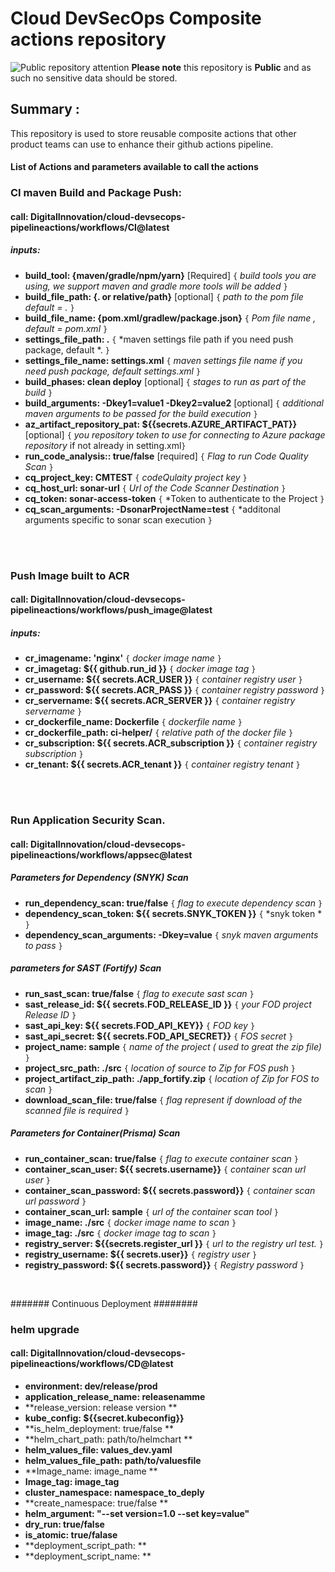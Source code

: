 # Cloud DevSecOps Composite actions repository
![Public repository attention](https://img.icons8.com/ios/32/000000/error--v1.png)
**Please note** this repository is **Public** and as such no sensitive data should be stored. 

## Summary :
This repository is used to store reusable composite actions that other product teams can use to enhance their github actions pipeline.


#### List of Actions and parameters available to call the actions


### CI maven Build and Package Push:

#### call:  DigitalInnovation/cloud-devsecops-pipelineactions/workflows/CI@latest

##### inputs:
- **build_tool: {maven/gradle/npm/yarn}** [Required]		`{` *build tools you are using, we support maven and gradle more tools will be added* `}`
- **build_file_path: {. or relative/path}** [optional]				 `{` *path to the pom file default = .* `}`
- **build_file_name: {pom.xml/gradlew/package.json}** `{` *Pom file name , default = pom.xml* `}`
- **settings_file_path: .** 	`{` *maven settings file path if you need push package, default *. `}`
- **settings_file_name: settings.xml** 	`{` *maven settings file name if you need push package, default settings.xml* `}`
- **build_phases: clean deploy** [optional] `{` *stages to run as part of the build* `}`
- **build_arguments: -Dkey1=value1 -Dkey2=value2** [optional] `{` *additional maven arguments to be passed for the build execution* `}`
- **az_artifact_repository_pat: ${{secrets.AZURE_ARTIFACT_PAT}}** [optional]	`{` *you repository token to use for connecting to Azure package repository* if not already in setting.xml`}`
- **run_code_analysis:: true/false** [required] `{` *Flag to run Code Quality Scan* `}`
- **cq_project_key: CMTEST**  `{` *codeQulaity project key* `}`
- **cq_host_url: sonar-url**  `{` *Url of the Code Scanner Destination* `}`
- **cq_token: sonar-access-token**  `{` *Token to authenticate to the Project `}`
- **cq_scan_arguments: -DsonarProjectName=test**  `{` *additonal arguments specific to sonar scan execution `}`
</br>
</br>

### Push Image built to ACR

#### call: DigitalInnovation/cloud-devsecops-pipelineactions/workflows/push\_image@latest

##### inputs:
- **cr_imagename: 'nginx'**  					`{` *docker image name* `}`
- **cr_imagetag: ${{ github.run\_id }}** 		`{` *docker image tag* `}`
- **cr_username: ${{ secrets.ACR\_USER }}** 		`{` *container registry user* `}`
- **cr_password: ${{ secrets.ACR\_PASS }}** 		`{` *container registry password* `}`
- **cr_servername: ${{ secrets.ACR\_SERVER }}** 	`{` *container registry servername* `}`
- **cr_dockerfile_name: Dockerfile** 	`{` *dockerfile name* `}`
- **cr_dockerfile_path: ci-helper/** 	`{` *relative path of the docker file* `}`
- **cr_subscription: ${{ secrets.ACR\_subscription }}** 	`{` *container registry subscription* `}`  
- **cr_tenant: ${{ secrets.ACR\_tenant }}** 	`{` *container registry tenant* `}`  

</br>
</br>

### Run Application Security Scan.
#### call: DigitalInnovation/cloud-devsecops-pipelineactions/workflows/appsec@latest

##### Parameters for Dependency (SNYK) Scan

- **run_dependency_scan: true/false** 	`{` *flag to execute dependency scan* `}`
- **dependency_scan_token: ${{ secrets.SNYK\_TOKEN }}** 	`{` *snyk token * `}`
- **dependency_scan_arguments: -Dkey=value** 	`{` *snyk maven arguments to pass* `}`

##### parameters for SAST (Fortify) Scan

- **run_sast_scan: true/false** 	`{` *flag to execute sast scan* `}`
- **sast_release_id: ${{ secrets.FOD\_RELEASE\_ID }}** 	`{` *your FOD project Release ID* `}`
- **sast_api_key: ${{ secrets.FOD\_API\_KEY}}** 			`{` *FOD key* `}`
- **sast_api_secret: ${{ secrets.FOD\_API\_SECRET}}** 	`{` *FOS secret* `}`
- **project_name: sample**  							`{` *name of the project ( used to great the zip file)* `}`
- **project_src_path: ./src** 						`{` *location of source to Zip for FOS push* `}`
- **project_artifact_zip_path: ./app_fortify.zip** 						`{` *location of Zip for FOS to scan* `}`
- **download_scan_file: true/false**    `{` *flag represent if download of the scanned file is required* `}`
##### Parameters for Container(Prisma) Scan   

- **run_container_scan: true/false** 	`{` *flag to execute container scan* `}`
- **container_scan_user: ${{ secrets.username}}** 			`{` *container scan url user* `}`
- **container_scan_password: ${{ secrets.password}}** 	`{` *container scan url password* `}`
- **container_scan_url: sample**  							`{` *url of the container scan tool* `}`
- **image_name: ./src** 						`{` *docker image name to scan* `}`
- **image_tag: ./src** 						`{` *docker image tag to scan* `}`
- **registry_server: ${{secrets.register_url }}** 			`{` *url to the registry url test.* `}`
- **registry_username: ${{ secrets.user}}** 	`{` *registry user* `}`
- **registry_password: ${{ secrets.password}}** 	`{` *Registry password* `}`

</br>

####### Continuous Deployment ########

### helm upgrade ######
#### call: DigitalInnovation/cloud-devsecops-pipelineactions/workflows/CD@latest
- **environment: dev/release/prod**
- **application_release_name: releasenamme**
- **release_version: release version **
- **kube_config: ${{secret.kubeconfig}}**
- **is_helm_deployment: true/false **
- **helm_chart_path: path/to/helmchart **
- **helm_values_file: values_dev.yaml**
- **helm_values_file_path: path/to/valuesfile**
- **Image_name: image_name **
- **Image_tag: image_tag**
- **cluster_namespace: namespace_to_deply**
- **create_namespace: true/false **
- **helm_argument: "--set version=1.0 --set key=value"**
- **dry_run: true/false**
- **is_atomic: true/falase**
- **deployment_script_path: **
- **deployment_script_name:  **
   

